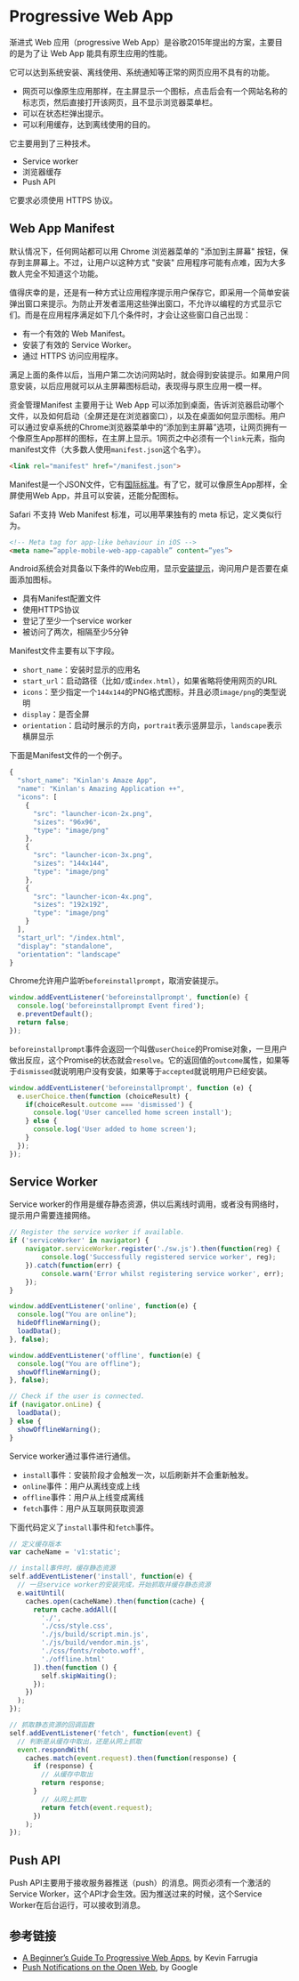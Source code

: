 
# Progressive Web App


渐进式 Web 应用（progressive Web App）是谷歌2015年提出的方案，主要目的是为了让 Web App 能具有原生应用的性能。

它可以达到系统安装、离线使用、系统通知等正常的网页应用不具有的功能。

- 网页可以像原生应用那样，在主屏显示一个图标，点击后会有一个网站名称的标志页，然后直接打开该网页，且不显示浏览器菜单栏。
- 可以在状态栏弹出提示。
- 可以利用缓存，达到离线使用的目的。

它主要用到了三种技术。

- Service worker
- 浏览器缓存
- Push API

它要求必须使用 HTTPS 协议。

## Web App Manifest

默认情况下，任何网站都可以用 Chrome 浏览器菜单的 "添加到主屏幕" 按钮，保存到主屏幕上。不过，让用户以这种方式 "安装" 应用程序可能有点难，因为大多数人完全不知道这个功能。

值得庆幸的是，还是有一种方式让应用程序提示用户保存它，即采用一个简单安装弹出窗口来提示。为防止开发者滥用这些弹出窗口，不允许以编程的方式显示它们。而是在应用程序满足如下几个条件时，才会让这些窗口自己出现：

- 有一个有效的 Web Manifest。
- 安装了有效的 Service Worker。
- 通过 HTTPS 访问应用程序。

满足上面的条件以后，当用户第二次访问网站时，就会得到安装提示。如果用户同意安装，以后应用就可以从主屏幕图标启动，表现得与原生应用一模一样。

资金管理Manifest 主要用于让 Web App 可以添加到桌面，告诉浏览器启动哪个文件，以及如何启动（全屏还是在浏览器窗口），以及在桌面如何显示图标。用户可以通过安卓系统的Chrome浏览器菜单中的“添加到主屏幕”选项，让网页拥有一个像原生App那样的图标，在主屏上显示。1网页之中必须有一个`link`元素，指向manifest文件（大多数人使用`manifest.json`这个名字）。

```html
<link rel="manifest" href="/manifest.json">
```

Manifest是一个JSON文件，它有[国际标准](https://w3c.github.io/manifest/)。有了它，就可以像原生App那样，全屏使用Web App，并且可以安装，还能分配图标。

Safari 不支持 Web Manifest 标准，可以用苹果独有的 meta 标记，定义类似行为。

```html
<!-- Meta tag for app-like behaviour in iOS -->
<meta name=”apple-mobile-web-app-capable” content=”yes”>
```

Android系统会对具备以下条件的Web应用，显示[安装提示](https://developers.google.com/web/updates/2015/03/increasing-engagement-with-app-install-banners-in-chrome-for-android)，询问用户是否要在桌面添加图标。

- 具有Manifest配置文件
- 使用HTTPS协议
- 登记了至少一个service worker
- 被访问了两次，相隔至少5分钟

Manifest文件主要有以下字段。

- `short_name`：安装时显示的应用名
- `start_url`：启动路径（比如`/`或`index.html`），如果省略将使用网页的URL
- `icons`：至少指定一个`144x144`的PNG格式图标，并且必须`image/png`的类型说明
- `display`：是否全屏
- `orientation`：启动时展示的方向，`portrait`表示竖屏显示，`landscape`表示横屏显示

下面是Manifest文件的一个例子。

```javascript
{
  "short_name": "Kinlan's Amaze App",
  "name": "Kinlan's Amazing Application ++",
  "icons": [
    {
      "src": "launcher-icon-2x.png",
      "sizes": "96x96",
      "type": "image/png"
    },
    {
      "src": "launcher-icon-3x.png",
      "sizes": "144x144",
      "type": "image/png"
    },
    {
      "src": "launcher-icon-4x.png",
      "sizes": "192x192",
      "type": "image/png"
    }
  ],
  "start_url": "/index.html",
  "display": "standalone",
  "orientation": "landscape"
}
```

Chrome允许用户监听`beforeinstallprompt`，取消安装提示。

```javascript
window.addEventListener('beforeinstallprompt', function(e) {
  console.log('beforeinstallprompt Event fired');
  e.preventDefault();
  return false;
});
```

`beforeinstallprompt`事件会返回一个叫做`userChoice`的Promise对象，一旦用户做出反应，这个Promise的状态就会`resolve`。它的返回值的`outcome`属性，如果等于`dismissed`就说明用户没有安装，如果等于`accepted`就说明用户已经安装。

```javascript
window.addEventListener('beforeinstallprompt', function (e) {
  e.userChoice.then(function (choiceResult) {
    if(choiceResult.outcome === 'dismissed') {
      console.log('User cancelled home screen install');
    } else {
      console.log('User added to home screen');
    }
  });
});
```

## Service Worker

Service worker的作用是缓存静态资源，供以后离线时调用，或者没有网络时，提示用户需要连接网络。

```javascript
// Register the service worker if available.
if ('serviceWorker' in navigator) {
    navigator.serviceWorker.register('./sw.js').then(function(reg) {
        console.log('Successfully registered service worker', reg);
    }).catch(function(err) {
        console.warn('Error whilst registering service worker', err);
    });
}

window.addEventListener('online', function(e) {
  console.log("You are online");
  hideOfflineWarning();
  loadData();
}, false);

window.addEventListener('offline', function(e) {
  console.log("You are offline");
  showOfflineWarning();
}, false);

// Check if the user is connected.
if (navigator.onLine) {
  loadData();
} else {
  showOfflineWarning();
}
```

Service worker通过事件进行通信。

- `install`事件：安装阶段才会触发一次，以后刷新并不会重新触发。
- `online`事件：用户从离线变成上线
- `offline`事件：用户从上线变成离线
- `fetch`事件：用户从互联网获取资源

下面代码定义了`install`事件和`fetch`事件。

```javascript
// 定义缓存版本
var cacheName = 'v1:static';

// install事件时，缓存静态资源
self.addEventListener('install', function(e) {
  // 一旦service worker的安装完成，开始抓取并缓存静态资源
  e.waitUntil(
    caches.open(cacheName).then(function(cache) {
      return cache.addAll([
        './',
        './css/style.css',
        './js/build/script.min.js',
        './js/build/vendor.min.js',
        './css/fonts/roboto.woff',
        './offline.html'
      ]).then(function () {
        self.skipWaiting();
      });
    })
  );
});

// 抓取静态资源的回调函数
self.addEventListener('fetch', function(event) {
  // 判断是从缓存中取出，还是从网上抓取
  event.respondWith(
    caches.match(event.request).then(function(response) {
      if (response) {
        // 从缓存中取出
        return response;
      }
        // 从网上抓取
        return fetch(event.request);
      })
    );
});
```

## Push API

Push API主要用于接收服务器推送（push）的消息。网页必须有一个激活的Service Worker，这个API才会生效。因为推送过来的时候，这个Service Worker在后台运行，可以接收到消息。

## 参考链接

- [A Beginner’s Guide To Progressive Web Apps](https://www.smashingmagazine.com/2016/08/a-beginners-guide-to-progressive-web-apps/), by Kevin Farrugia
- [Push Notifications on the Open Web](https://developers.google.com/web/updates/2015/03/push-notifications-on-the-open-web), by Google

